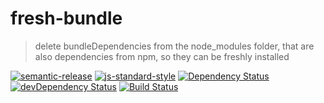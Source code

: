 # fresh-bundle

> delete bundleDependencies from the node_modules folder, that are also dependencies from npm, so they can be freshly installed

[![semantic-release](https://img.shields.io/badge/%20%20%F0%9F%93%A6%F0%9F%9A%80-semantic--release-e10079.svg)](https://github.com/semantic-release/semantic-release)
[![js-standard-style](https://img.shields.io/badge/code%20style-standard-brightgreen.svg?style=flat)](https://github.com/feross/standard)
[![Dependency Status](https://david-dm.org/boennemann/fresh-bundle/master.svg)](https://david-dm.org/boennemann/fresh-bundle/master)
[![devDependency Status](https://david-dm.org/boennemann/fresh-bundle/master/dev-status.svg)](https://david-dm.org/boennemann/fresh-bundle/master#info=devDependencies)
[![Build Status](https://travis-ci.org/boennemann/fresh-bundle.svg?branch=master)](https://travis-ci.org/boennemann/fresh-bundle)
